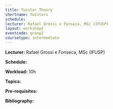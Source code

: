 ```yaml
---
title: Twistor Theory
shortname: Twistors
schedule: 
lecturer: Rafael Grossi e Fonseca, MSc (IFUSP)
layout: workshop2
eventcode: grasp2
coursetype: intermediate
---
```


**Lecturer:** Rafael Grossi e Fonseca, MSc (IFUSP)

**Schedule:** 

**Workload:** 10h

**Topics:** 

**Pre-requisites:** 

**Bibliography:**

